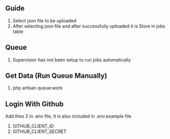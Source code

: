 ## Guide

1. Select json file to be uploaded
2. After selecting json file and after successfully uploaded it is Store in jobs table

## Queue
1. Supervisior has not been setup to run jobs automatically

## Get Data (Run Queue Manually)
1. php artisan queue:work


## Login With Github
Add thes 2 in .env file, It is also included in .env.example file
1. GITHUB_CLIENT_ID
2. GITHUB_CLIENT_SECRET

